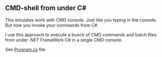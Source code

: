 ## CMD-shell from under C#
 
This emulates work with CMD console. Just like you typing in the console. But now you invoke your commands from C#.

I use this approach to execute a bunch of CMD commands and batch files from under .NET FrameWork C# in a single CMD console.

See [Program.cs](https://github.com/it3xl/CMD-shell_from_under_csharp/blob/master/Program.cs) file.
